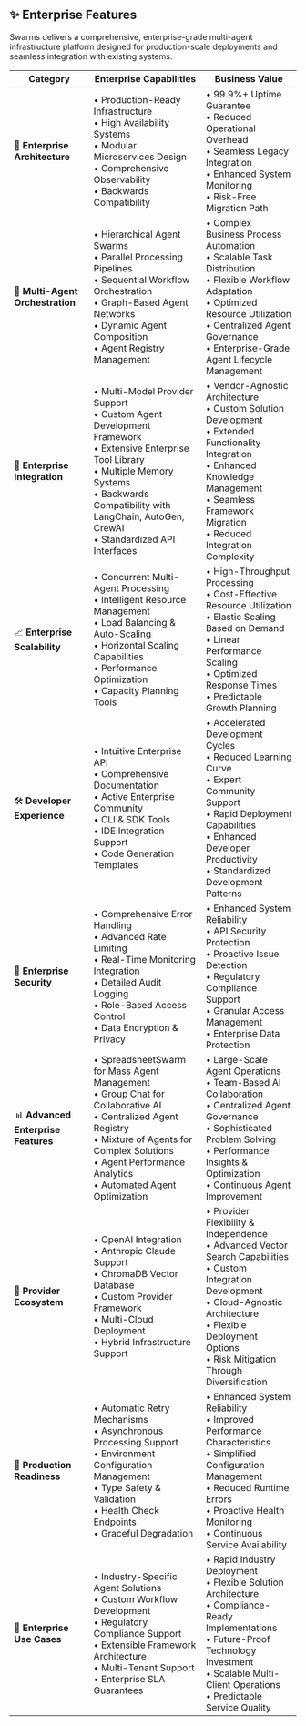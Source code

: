 ## ✨ Enterprise Features

Swarms delivers a comprehensive, enterprise-grade multi-agent infrastructure platform designed for production-scale deployments and seamless integration with existing systems.

| Category | Enterprise Capabilities | Business Value |
|----------|------------------------|----------------|
| 🏢 **Enterprise Architecture** | • Production-Ready Infrastructure<br>• High Availability Systems<br>• Modular Microservices Design<br>• Comprehensive Observability<br>• Backwards Compatibility | • 99.9%+ Uptime Guarantee<br>• Reduced Operational Overhead<br>• Seamless Legacy Integration<br>• Enhanced System Monitoring<br>• Risk-Free Migration Path |
| 🤖 **Multi-Agent Orchestration** | • Hierarchical Agent Swarms<br>• Parallel Processing Pipelines<br>• Sequential Workflow Orchestration<br>• Graph-Based Agent Networks<br>• Dynamic Agent Composition<br>• Agent Registry Management | • Complex Business Process Automation<br>• Scalable Task Distribution<br>• Flexible Workflow Adaptation<br>• Optimized Resource Utilization<br>• Centralized Agent Governance<br>• Enterprise-Grade Agent Lifecycle Management |
| 🔄 **Enterprise Integration** | • Multi-Model Provider Support<br>• Custom Agent Development Framework<br>• Extensive Enterprise Tool Library<br>• Multiple Memory Systems<br>• Backwards Compatibility with LangChain, AutoGen, CrewAI<br>• Standardized API Interfaces | • Vendor-Agnostic Architecture<br>• Custom Solution Development<br>• Extended Functionality Integration<br>• Enhanced Knowledge Management<br>• Seamless Framework Migration<br>• Reduced Integration Complexity |
| 📈 **Enterprise Scalability** | • Concurrent Multi-Agent Processing<br>• Intelligent Resource Management<br>• Load Balancing & Auto-Scaling<br>• Horizontal Scaling Capabilities<br>• Performance Optimization<br>• Capacity Planning Tools | • High-Throughput Processing<br>• Cost-Effective Resource Utilization<br>• Elastic Scaling Based on Demand<br>• Linear Performance Scaling<br>• Optimized Response Times<br>• Predictable Growth Planning |
| 🛠️ **Developer Experience** | • Intuitive Enterprise API<br>• Comprehensive Documentation<br>• Active Enterprise Community<br>• CLI & SDK Tools<br>• IDE Integration Support<br>• Code Generation Templates | • Accelerated Development Cycles<br>• Reduced Learning Curve<br>• Expert Community Support<br>• Rapid Deployment Capabilities<br>• Enhanced Developer Productivity<br>• Standardized Development Patterns |
| 🔐 **Enterprise Security** | • Comprehensive Error Handling<br>• Advanced Rate Limiting<br>• Real-Time Monitoring Integration<br>• Detailed Audit Logging<br>• Role-Based Access Control<br>• Data Encryption & Privacy | • Enhanced System Reliability<br>• API Security Protection<br>• Proactive Issue Detection<br>• Regulatory Compliance Support<br>• Granular Access Management<br>• Enterprise Data Protection |
| 📊 **Advanced Enterprise Features** | • SpreadsheetSwarm for Mass Agent Management<br>• Group Chat for Collaborative AI<br>• Centralized Agent Registry<br>• Mixture of Agents for Complex Solutions<br>• Agent Performance Analytics<br>• Automated Agent Optimization | • Large-Scale Agent Operations<br>• Team-Based AI Collaboration<br>• Centralized Agent Governance<br>• Sophisticated Problem Solving<br>• Performance Insights & Optimization<br>• Continuous Agent Improvement |
| 🔌 **Provider Ecosystem** | • OpenAI Integration<br>• Anthropic Claude Support<br>• ChromaDB Vector Database<br>• Custom Provider Framework<br>• Multi-Cloud Deployment<br>• Hybrid Infrastructure Support | • Provider Flexibility & Independence<br>• Advanced Vector Search Capabilities<br>• Custom Integration Development<br>• Cloud-Agnostic Architecture<br>• Flexible Deployment Options<br>• Risk Mitigation Through Diversification |
| 💪 **Production Readiness** | • Automatic Retry Mechanisms<br>• Asynchronous Processing Support<br>• Environment Configuration Management<br>• Type Safety & Validation<br>• Health Check Endpoints<br>• Graceful Degradation | • Enhanced System Reliability<br>• Improved Performance Characteristics<br>• Simplified Configuration Management<br>• Reduced Runtime Errors<br>• Proactive Health Monitoring<br>• Continuous Service Availability |
| 🎯 **Enterprise Use Cases** | • Industry-Specific Agent Solutions<br>• Custom Workflow Development<br>• Regulatory Compliance Support<br>• Extensible Framework Architecture<br>• Multi-Tenant Support<br>• Enterprise SLA Guarantees | • Rapid Industry Deployment<br>• Flexible Solution Architecture<br>• Compliance-Ready Implementations<br>• Future-Proof Technology Investment<br>• Scalable Multi-Client Operations<br>• Predictable Service Quality |
